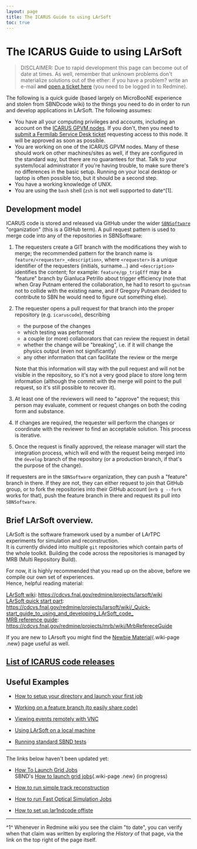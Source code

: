 ```yaml
---
layout: page
title: The ICARUS Guide to using LArSoft
toc: true
---
```




The ICARUS Guide to using LArSoft
======================================================================================


> DISCLAIMER: Due to rapid development this page can become out of date
> at times. As well, remember that unknown problems don\'t materialize
> solutions out of the ether: if you have a problem? write an e-mail
> **and** [open a ticket
> here](https://cdcvs.fnal.gov/redmine/projects/icaruscode/issues/new)
> (you need to be logged in to Redmine).

The following is a quick guide (based largely on MicroBooNE experience
and stolen from SBNDcode wiki) to the things you need to do in order to
run and develop applications in LArSoft. The following assumes:

-   You have all your computing privileges and accounts, including an
    account on the [ICARUS GPVM
    nodes](Computing_resources.html#Where-to-work-interactive-nodes-GPVM).
    If you don't, then you need to [submit a Fermilab Service Desk
    ticket](Computing_resources.html#Opening-a-ticket-in-Fermilab-Service-Desk)
    requesting access to this node. It will be approved as soon as
    possible.
-   You are working on one of the ICARUS GPVM nodes. Many of these
    should work on other machines/sites as well, if they are configured
    in the standard way, but there are no guarantees for that. Talk to
    your system/local administrator if you're having trouble, to make
    sure there's no differences in the basic setup. Running on your
    local desktop or laptop is often possible too, but it should be a
    second step.
-   You have a working knowledge of UNIX.
-   You are using the `bash` shell (`zsh` is not well supported to
    date^[1].


Development model
------------------

ICARUS code is stored and released via GitHub under the wider [`SBNSoftware`](https://github.com/SBNSoftware) "organization" (this is a GitHub term).
A pull request pattern is used to merge code into any of the repositories in SBNSoftware:
1. The requesters create a GIT branch with the modifications they wish to merge; the recommended pattern for the branch name is `feature/<requester>_<description>`, where `<requester>` is a unique identifier of the requesters (initials, surname...) and `<description>` identifies the content; for example: `feature/gp_trigEff` may be a "feature" branch by Gianluca Petrillo about trigger efficiency (note that when Gray Putnam entered the collaboration, he had to resort to `gputnam` not to collide with the existing name, and if Gregory Putnam decided to contribute to SBN he would need to figure out something else).
2. The requester opens a pull request for that branch into the proper repository (e.g. `icaruscode`), describing
    * the purpose of the changes
    * which testing was performed
    * a couple (or more) collaborators that can review the request in detail
    * whether the change will be "breaking", i.e. if it will change the physics output (even not significantly)
    * any other information that can facilitate the review or the merge 
   
   Note that this information will stay with the pull request and will not be visible in the repository, so it's not a very good place to store long term information (although the commit with the merge will point to the pull request, so it's still possible to recover it).
3. At least one of the reviewers will need to "approve" the request; this person may evaluate, comment or request changes on both the coding form and substance.
4. If changes are required, the requester will perform the changes or coordinate with the reviewer to find an acceptable solution. This process is iterative.
5. Once the request is finally approved, the release manager will start the integration process, which will end with the request being merged into the `develop` branch of the repository (or a production branch, if that's the purpose of the change).

If requesters are in the `SBNSoftware` organization, they can push a "feature" branch in there.
If they are not, they can either request to join that GitHub group, or to fork the repositories into their GitHub account (`mrb g --fork` works for that), push the feature branch in there and request its pull into `SBNSoftware`.



Brief LArSoft overview.
-----------------------------------------------------------------

LArSoft is the software framework used by a number of LArTPC experiments
for simulation and reconstruction.\
It is currently divided into multiple `git` repositories which contain
parts of the whole toolkit. Building the code across the repositories is
managed by MRB (Multi Repository Build).

For now, it is highly recommended that you read up on the above, before
we compile our own set of experiences.\
Hence, helpful reading material:

[LArSoft wiki](.html):
<https://cdcvs.fnal.gov/redmine/projects/larsoft/wiki>\
[LArSoft quick start
part](_Quick-start_guide_to_using_and_developing_LArSoft_code_.html):
<https://cdcvs.fnal.gov/redmine/projects/larsoft/wiki/_Quick-start_guide_to_using_and_developing_LArSoft_code_>\
[MRB reference guide](MrbRefereceGuide.html):
<https://cdcvs.fnal.gov/redmine/projects/mrb/wiki/MrbRefereceGuide>

If you are new to LArsoft you might find the [Newbie
Material](Newbie_Material.html){.wiki-page .new} page useful as well.



[List of ICARUS code releases](List_of_ICARUS_code_releases.html)
-----------------------------------------------------------------------------------------------------------------------------



Useful Examples
--------------------------------------------------

-   [How to setup your directory and launch your first
    job](How_to_setup_your_directory_and_launch_your_first_job.html)

<!-- -->

-   [Working on a feature branch (to easily share
    code)](Working_on_a_feature_branch_(to_easily_share_code).html)

<!-- -->

-   [Viewing events remotely with
    VNC](Viewing_events_remotely_with_VNC.html)

<!-- -->

-   [Using LArSoft on a local
    machine](Using_LArSoft_on_a_local_machine.html)

<!-- -->

-   [Running standard SBND
    tests](Integration_test_guide.html)

------------------------------------------------------------------------

The links below haven\'t been updated yet:

-   [How To Launch Grid Jobs](How_To_Launch_Grid_Jobs.html)\
    SBND\'s [How to launch grid
    jobs](How_to_launch_grid_jobs.html){.wiki-page .new} (in progress)

<!-- -->

-   [How to run simple track
    reconstruction](How_to_run_simple_track_reconstruction_.html)

<!-- -->

-   [How to run Fast Optical Simulation
    Jobs](How_to_run_Fast_Optical_Simulation_Jobs_.html)

<!-- -->

-   [How to set up lar1ndcode
    offiste](How_to_set_up_lar1ndcode_offiste.html)

------------------------------------------------------------------------

^1^ Whenever in Redmine wiki you see the claim \"to date\", you can
verify when that claim was written by exploring the *History* of that
page, via the link on the top right of the page itself.
